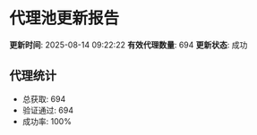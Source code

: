 # 代理池更新报告

**更新时间**: 2025-08-14 09:22:22
**有效代理数量**: 694
**更新状态**:  成功

## 代理统计
- 总获取: 694
- 验证通过: 694
- 成功率: 100%
